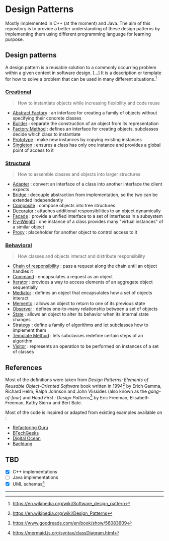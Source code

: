 # Design Patterns

Mostly implemented in C++ (at the moment) and Java. The aim of this repository is to provide a better understanding of these design patterns by implementing them using different programming language for learning purpose.

## Design patterns

A design pattern is a reusable solution to a commonly occurring problem within a given context in software design. [...] It is a description or template for how to solve a problem that can be used in many different situations.[^1] 

### [Creational](Creational)

> How to instantiate objects while increasing flexibility and code reuse

- [Abstract Factory](Creational/Abstract-Factory) : an interface for creating a family of objects without specifying their concrete classes
- [Builder](Creational/Builder) : separate the construction of an object from its representation 
- [Factory Method](Creational/Factory-Method) : defines an interface for creating objects, subclasses decide which class to instantiate
- [Prototype](Creational/Prototype) : make new instances by copying existing instances
- [Singleton](Creational/Singleton) : ensures a class has only one instance and provides a global point of access to it

### [Structural](Structural)

> How to assemble classes and objects into larger structures

- [Adapter](Structural/Adapter) : convert an interface of a class into another interface the client expects
- [Bridge](Structural/Bridge) : decouple abstraction from implementation, so the two can be extended independently
- [Composite](Structural/Composite) : compose objects into tree structures
- [Decorator](Structural/Decorator) : attaches additional responsibilities to an object dynamically 
- [Facade](Structural/Facade) : provide a unified interface to a set of interfaces in a subsystem
- [Fly-Weight](Structural/Fly-Weight) : one instance of a class provides many "virtual instances" of a similar object
- [Proxy](Structural/Proxy) : placeholder for another object to control access to it

### [Behavioral](Behavioral)

> How classes and objects interact and distribute responsibility

- [Chain of responsibility](Behavioral/Chain-of-Responsibility) : pass a request along the chain until an object handles it
- [Command](Behavioral/Command) : encapsulates a request as an object
- [Iterator](Behavioral/Iterator) : provides a way to access elements of an aggregate object sequentially
- [Mediator](Behavioral/Mediator) : defines an object that encapsulates how a set of objects interact
- [Memento](Behavioral/Memento) : allows an object to return to one of its previous state
- [Observer](Behavioral/Observer) : defines one-to-many relationship between a set of objects
- [State](Behavioral/State) : allows an object to alter its behavior when its internal state changes
- [Strategy](Behavioral/Strategy) : define a family of algorithms and let subclasses how to implement them
- [Template Method](Behavioral/Template-Method) : lets subclasses redefine certain steps of an algorithm 
- [Visitor](Behavioral/Visitor) : represents an operation to be performed on instances of a set of classes

## References

Most of the definitions were taken from *Design Patterns: Elements of Reusable Object-Oriented Software* book written in 1994[^2] by Erich Gamma, Richard Helm, Ralph Johnson and John Vlissides (also known as the *gang-of-four*) and *Head First : Design Patterns*[^3] by Eric Freeman, Elisabeth Freeman, Kathy Sierra and Bert Bate.

Most of the code is inspired or adapted from existing examples available on :

- [Refactoring Guru](https://refactoring.guru)
- [BTechGeeks](https://btechgeeks.com/)
- [Digital Ocean](https://www.digitalocean.com) 
- [Baeldung](https://www.baeldung.com/)

## TBD

- [x] C++ implementations
- [ ] Java implementations
- [x] UML schemas[^4]

---

[^1]: https://en.wikipedia.org/wiki/Software_design_pattern
[^2]: https://en.wikipedia.org/wiki/Design_Patterns
[^3]: https://www.goodreads.com/en/book/show/56083609

[^4]: https://mermaid.js.org/syntax/classDiagram.html





